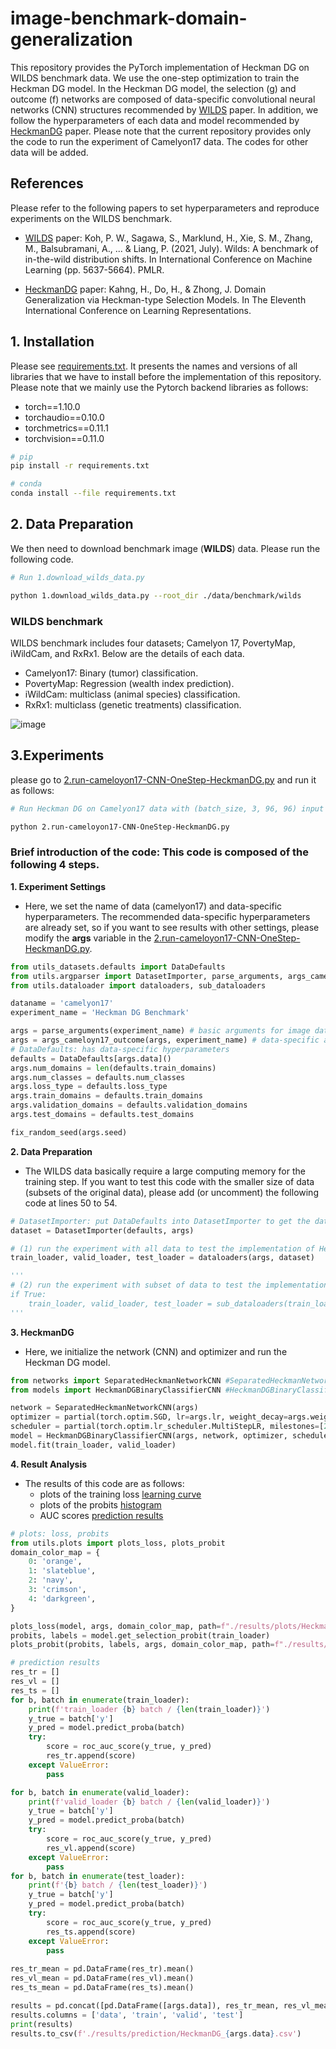 # image-benchmark-domain-generalization

This repository provides the PyTorch implementation of Heckman DG on WILDS benchmark data. We use the one-step optimization to train the Heckman DG model. In the Heckman DG model, the selection (g) and outcome (f) networks are composed of data-specific convolutional neural networks (CNN) structures recommended by [WILDS](https://proceedings.mlr.press/v139/koh21a) paper. In addition, we follow the hyperparameters of each data and model recommended by [HeckmanDG](https://openreview.net/forum?id=fk7RbGibe1) paper. Please note that the current repository provides only the code to run the experiment of Camelyon17 data. The codes for other data will be added. 

## References
Please refer to the following papers to set hyperparameters and reproduce experiments on the WILDS benchmark.

- [WILDS](https://proceedings.mlr.press/v139/koh21a) paper: Koh, P. W., Sagawa, S., Marklund, H., Xie, S. M., Zhang, M., Balsubramani, A., ... & Liang, P. (2021, July). Wilds: A benchmark of in-the-wild distribution shifts. In International Conference on Machine Learning (pp. 5637-5664). PMLR.

- [HeckmanDG](https://openreview.net/forum?id=fk7RbGibe1) paper: Kahng, H., Do, H., & Zhong, J. Domain Generalization via Heckman-type Selection Models. In The Eleventh International Conference on Learning Representations.

## 1. Installation
Please see [requirements.txt](requirements.txt). It presents the names and versions of all libraries that we have to install before the implementation of this repository. Please note that we mainly use the Pytorch backend libraries as follows:
- torch==1.10.0
- torchaudio==0.10.0
- torchmetrics==0.11.1
- torchvision==0.11.0

```bash
# pip
pip install -r requirements.txt

# conda
conda install --file requirements.txt
```

## 2. Data Preparation
We then need to download benchmark image (**WILDS**) data. Please run the following code. 

``` bash
# Run 1.download_wilds_data.py

python 1.download_wilds_data.py --root_dir ./data/benchmark/wilds
```
### WILDS benchmark
WILDS benchmark includes four datasets; Camelyon 17, PovertyMap, iWildCam, and RxRx1. Below are the details of each data.
- Camelyon17: Binary (tumor) classification.
- PovertyMap: Regression (wealth index prediction).
- iWildCam: multiclass (animal species) classification.
- RxRx1: multiclass (genetic treatments) classification.

![image](https://user-images.githubusercontent.com/36376255/226856940-2cca2f56-abee-46fa-9ec9-f187c6ac290b.png)

## 3.Experiments
please go to [2.run-cameloyon17-CNN-OneStep-HeckmanDG.py](2.run-cameloyon17-CNN-OneStep-HeckmanDG.py) and run it as follows:

```bash
# Run Heckman DG on Camelyon17 data with (batch_size, 3, 96, 96) input image and binary outcome

python 2.run-cameloyon17-CNN-OneStep-HeckmanDG.py
```

### Brief introduction of the code: This code is composed of the following 4 steps.

**1. Experiment Settings**
- Here, we set the name of data (camelyon17) and data-specific hyperparameters. The recommended data-specific hyperparameters are already set, so if you want to see results with other settings, please modify the **args** variable in the [2.run-cameloyon17-CNN-OneStep-HeckmanDG.py](2.run-cameloyon17-CNN-OneStep-HeckmanDG.py). 

```python
from utils_datasets.defaults import DataDefaults
from utils.argparser import DatasetImporter, parse_arguments, args_cameloyn17_outcome
from utils.dataloader import dataloaders, sub_dataloaders

dataname = 'camelyon17'
experiment_name = 'Heckman DG Benchmark'

args = parse_arguments(experiment_name) # basic arguments for image data
args = args_cameloyn17_outcome(args, experiment_name) # data-specific arguments 
# DataDefaults: has data-specific hyperparameters
defaults = DataDefaults[args.data]() 
args.num_domains = len(defaults.train_domains)
args.num_classes = defaults.num_classes
args.loss_type = defaults.loss_type
args.train_domains = defaults.train_domains
args.validation_domains = defaults.validation_domains
args.test_domains = defaults.test_domains

fix_random_seed(args.seed)    
```

**2. Data Preparation**
- The WILDS data basically require a large computing memory for the training step. If you want to test this code with the smaller size of data (subsets of the original data), please add (or uncomment) the following code at lines 50 to 54.

```python
# DatasetImporter: put DataDefaults into DatasetImporter to get the dataset
dataset = DatasetImporter(defaults, args)

# (1) run the experiment with all data to test the implementation of HeckmanDG (take large amount of memory)
train_loader, valid_loader, test_loader = dataloaders(args, dataset)

'''
# (2) run the experiment with subset of data to test the implementation of HeckmanDG (take small amount of memory)
if True:
    train_loader, valid_loader, test_loader = sub_dataloaders(train_loader, valid_loader, test_loader)
'''
```

**3. HeckmanDG**
- Here, we initialize the network (CNN) and optimizer and run the Heckman DG model.

```python
from networks import SeparatedHeckmanNetworkCNN #SeparatedHeckmanNetwork, 
from models import HeckmanDGBinaryClassifierCNN #HeckmanDGBinaryClassifier, 

network = SeparatedHeckmanNetworkCNN(args)
optimizer = partial(torch.optim.SGD, lr=args.lr, weight_decay=args.weight_decay)
scheduler = partial(torch.optim.lr_scheduler.MultiStepLR, milestones=[2, 4], gamma=.1)
model = HeckmanDGBinaryClassifierCNN(args, network, optimizer, scheduler)
model.fit(train_loader, valid_loader)
```

**4. Result Analysis**
- The results of this code are as follows:
  - plots of the training loss [learning curve](results/plots/HeckmanDG_camelyon17_loss.pdf)
  - plots of the probits [histogram](results/plots/HeckmanDG_camelyon17_probits.pdf)
  - AUC scores [prediction results](results/prediction/HeckmanDG_camelyon17.csv)

```python
# plots: loss, probits
from utils.plots import plots_loss, plots_probit
domain_color_map = {
    0: 'orange',
    1: 'slateblue',
    2: 'navy',
    3: 'crimson',
    4: 'darkgreen',
}

plots_loss(model, args, domain_color_map, path=f"./results/plots/HeckmanDG_{args.data}_loss.pdf")
probits, labels = model.get_selection_probit(train_loader)
plots_probit(probits, labels, args, domain_color_map, path=f"./results/plots/HeckmanDG_{args.data}_probits.pdf")

# prediction results
res_tr = []
res_vl = []
res_ts = []
for b, batch in enumerate(train_loader):
    print(f'train_loader {b} batch / {len(train_loader)}')
    y_true = batch['y']
    y_pred = model.predict_proba(batch)
    try:
        score = roc_auc_score(y_true, y_pred)
        res_tr.append(score)
    except ValueError:
        pass

for b, batch in enumerate(valid_loader):
    print(f'valid_loader {b} batch / {len(valid_loader)}')
    y_true = batch['y']
    y_pred = model.predict_proba(batch)
    try:
        score = roc_auc_score(y_true, y_pred)
        res_vl.append(score)
    except ValueError:
        pass
for b, batch in enumerate(test_loader):
    print(f'{b} batch / {len(test_loader)}')
    y_true = batch['y']
    y_pred = model.predict_proba(batch)
    try:
        score = roc_auc_score(y_true, y_pred)
        res_ts.append(score)
    except ValueError:
        pass
    
res_tr_mean = pd.DataFrame(res_tr).mean()
res_vl_mean = pd.DataFrame(res_vl).mean()
res_ts_mean = pd.DataFrame(res_ts).mean()

results = pd.concat([pd.DataFrame([args.data]), res_tr_mean, res_vl_mean, res_ts_mean], axis=1)
results.columns = ['data', 'train', 'valid', 'test']
print(results)
results.to_csv(f'./results/prediction/HeckmanDG_{args.data}.csv')
```
